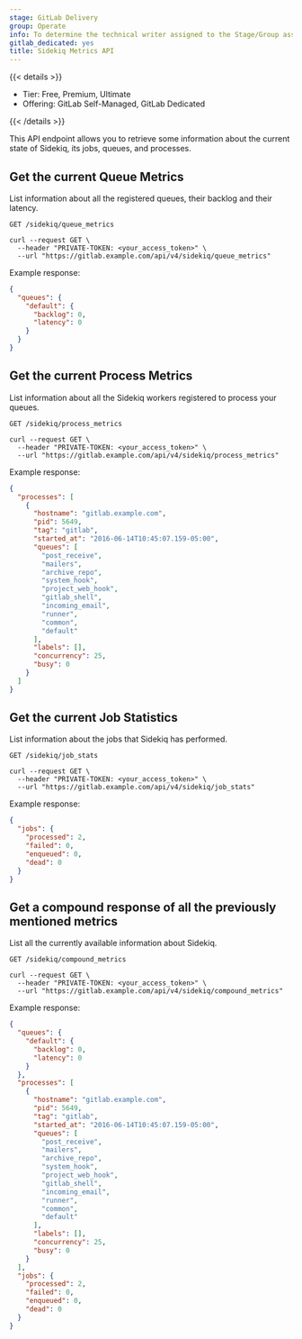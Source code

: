 ```yaml
---
stage: GitLab Delivery
group: Operate
info: To determine the technical writer assigned to the Stage/Group associated with this page, see https://handbook.gitlab.com/handbook/product/ux/technical-writing/#assignments
gitlab_dedicated: yes
title: Sidekiq Metrics API
---
```


{{< details >}}

- Tier: Free, Premium, Ultimate
- Offering: GitLab Self-Managed, GitLab Dedicated

{{< /details >}}

This API endpoint allows you to retrieve some information about the current state
of Sidekiq, its jobs, queues, and processes.

## Get the current Queue Metrics

List information about all the registered queues, their backlog and their
latency.

```plaintext
GET /sidekiq/queue_metrics
```

```shell
curl --request GET \
  --header "PRIVATE-TOKEN: <your_access_token>" \
  --url "https://gitlab.example.com/api/v4/sidekiq/queue_metrics"
```

Example response:

```json
{
  "queues": {
    "default": {
      "backlog": 0,
      "latency": 0
    }
  }
}
```

## Get the current Process Metrics

List information about all the Sidekiq workers registered to process your queues.

```plaintext
GET /sidekiq/process_metrics
```

```shell
curl --request GET \
  --header "PRIVATE-TOKEN: <your_access_token>" \
  --url "https://gitlab.example.com/api/v4/sidekiq/process_metrics"
```

Example response:

```json
{
  "processes": [
    {
      "hostname": "gitlab.example.com",
      "pid": 5649,
      "tag": "gitlab",
      "started_at": "2016-06-14T10:45:07.159-05:00",
      "queues": [
        "post_receive",
        "mailers",
        "archive_repo",
        "system_hook",
        "project_web_hook",
        "gitlab_shell",
        "incoming_email",
        "runner",
        "common",
        "default"
      ],
      "labels": [],
      "concurrency": 25,
      "busy": 0
    }
  ]
}
```

## Get the current Job Statistics

List information about the jobs that Sidekiq has performed.

```plaintext
GET /sidekiq/job_stats
```

```shell
curl --request GET \
  --header "PRIVATE-TOKEN: <your_access_token>" \
  --url "https://gitlab.example.com/api/v4/sidekiq/job_stats"
```

Example response:

```json
{
  "jobs": {
    "processed": 2,
    "failed": 0,
    "enqueued": 0,
    "dead": 0
  }
}
```

## Get a compound response of all the previously mentioned metrics

List all the currently available information about Sidekiq.

```plaintext
GET /sidekiq/compound_metrics
```

```shell
curl --request GET \
  --header "PRIVATE-TOKEN: <your_access_token>" \
  --url "https://gitlab.example.com/api/v4/sidekiq/compound_metrics"
```

Example response:

```json
{
  "queues": {
    "default": {
      "backlog": 0,
      "latency": 0
    }
  },
  "processes": [
    {
      "hostname": "gitlab.example.com",
      "pid": 5649,
      "tag": "gitlab",
      "started_at": "2016-06-14T10:45:07.159-05:00",
      "queues": [
        "post_receive",
        "mailers",
        "archive_repo",
        "system_hook",
        "project_web_hook",
        "gitlab_shell",
        "incoming_email",
        "runner",
        "common",
        "default"
      ],
      "labels": [],
      "concurrency": 25,
      "busy": 0
    }
  ],
  "jobs": {
    "processed": 2,
    "failed": 0,
    "enqueued": 0,
    "dead": 0
  }
}
```
